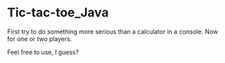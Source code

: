 # Tic-tac-toe_Java
First try to do something more serious than a calculator in a console. Now for one or two players.

Feel free to use, I guess?
